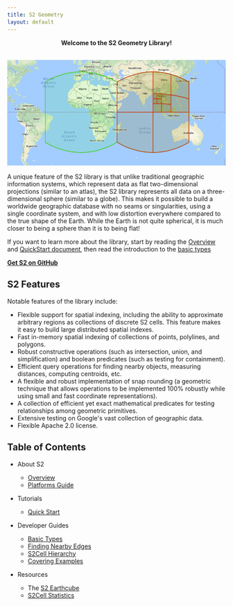 ```yaml
---
title: S2 Geometry
layout: default
---
```


<center><b>Welcome to the S2 Geometry Library!</b></center>
<br/>

![](/img/s2hierarchy.gif)

A unique feature of the S2 library is that unlike traditional
geographic information systems, which represent data as flat
two-dimensional projections (similar to an atlas), the S2
library represents all data on a three-dimensional sphere
(similar to a globe). This makes it possible to build a worldwide
geographic database with no seams or singularities, using a
single coordinate system, and with low distortion everywhere 
compared to the true shape of the Earth. While the Earth is
not quite spherical, it is much closer to being a sphere
than it is to being flat!

If you want to learn more about the library, start by reading the
[Overview](about/overview) and
[QuickStart document](devguide/cpp/quickstart), then read the
introduction to the [basic types](devguide/basic_types)

**<a href="https://github.com/google/s2geometry" target="_blank">
Get S2 on GitHub</a>**

## S2 Features

Notable features of the library include:

* Flexible support for spatial indexing, including the ability
  to approximate arbitrary regions as collections of discrete
  S2 cells. This feature makes it easy to build large distributed
  spatial indexes.
* Fast in-memory spatial indexing of collections of points,
  polylines, and polygons.
* Robust constructive operations (such as intersection, union, and
  simplification) and boolean predicates (such as testing for
  containment).
* Efficient query operations for finding nearby objects, measuring
  distances, computing centroids, etc.
* A flexible and robust implementation of snap rounding (a geometric
  technique that allows operations to be implemented 100% robustly
  while using small and fast coordinate representations).
* A collection of efficient yet exact mathematical predicates for
  testing relationships among geometric primitives.
* Extensive testing on Google's vast collection of geographic data.
* Flexible Apache 2.0 license.

## Table of Contents

* About S2
    * [Overview](about/overview)
    * [Platforms Guide](about/platforms)

* Tutorials
    * [Quick Start](devguide/cpp/quickstart)

* Developer Guides
    * [Basic Types](devguide/basic_types)
    * [Finding Nearby Edges](devguide/s2closestedgequery)
    * [S2Cell Hierarchy](devguide/s2cell_hierarchy)
    * [Covering Examples](devguide/examples/coverings) 
    
* Resources
     * The [S2 Earthcube](resources/earthcube)
     * [S2Cell Statistics](resources/s2cell_statistics)
    

